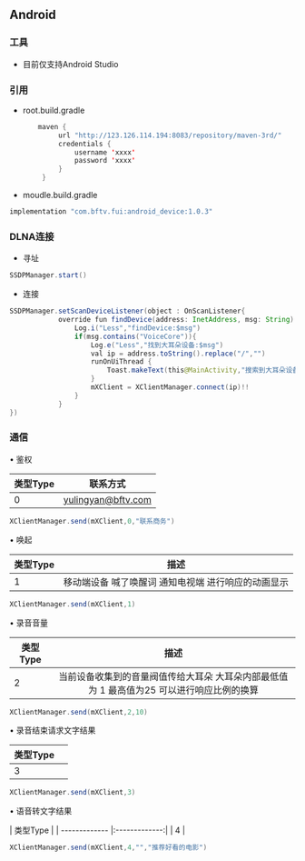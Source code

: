 ## Android

### 工具

* 目前仅支持Android Studio

### 引用

* root.build.gradle

```java
       maven {
            url "http://123.126.114.194:8083/repository/maven-3rd/"
            credentials {
                username 'xxxx'
                password 'xxxx'
            }
        }
 ```

* moudle.build.gradle
```java
implementation "com.bftv.fui:android_device:1.0.3"
```


### DLNA连接

* 寻址
```java
SSDPManager.start()
```

* 连接
```java
SSDPManager.setScanDeviceListener(object : OnScanListener{
            override fun findDevice(address: InetAddress, msg: String) {
                Log.i("Less","findDevice:$msg")
                if(msg.contains("VoiceCore")){
                    Log.e("Less","找到大耳朵设备:$msg")
                    val ip = address.toString().replace("/","")
                    runOnUiThread {
                        Toast.makeText(this@MainActivity,"搜索到大耳朵设备IP:$ip", Toast.LENGTH_SHORT).show()
                    }
                    mXClient = XClientManager.connect(ip)!!
                }
            }
})
```

### 通信

• 鉴权<br>

| 类型Type        | 联系方式           | 
| ------------- |:-------------:| 
| 0     | yulingyan@bftv.com | 

```java
XClientManager.send(mXClient,0,"联系商务")
```


• 唤起<br>

| 类型Type        | 描述           | 
| ------------- |:-------------:| 
| 1     | 移动端设备 喊了唤醒词 通知电视端 进行响应的动画显示 | 
  
```java
XClientManager.send(mXClient,1)
```

• 录音音量<br>

| 类型Type        | 描述           | 
| ------------- |:-------------:| 
| 2     | 当前设备收集到的音量阀值传给大耳朵 大耳朵内部最低值为 1 最高值为25 可以进行响应比例的换算 | 
  
```java
XClientManager.send(mXClient,2,10)
```


• 录音结束请求文字结果<br>

| 类型Type        |            |
| ------------- |:-------------:| 
| 3     |  |
  
```java
XClientManager.send(mXClient,3)
```

• 语音转文字结果<br>

| 类型Type        | 
| ------------- |:-------------:| 
| 4     | 
  
```java
XClientManager.send(mXClient,4,"","推荐好看的电影")
```
